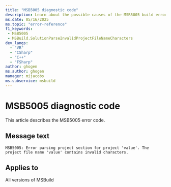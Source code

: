 ```yaml
---
title: "MSB5005 diagnostic code"
description: Learn about the possible causes of the MSB5005 build error, and get troubleshooting tips.
ms.date: 05/16/2025
ms.topic: "error-reference"
f1_keywords:
 - MSB5005
 - MSBuild.SolutionParseInvalidProjectFileNameCharacters
dev_langs:
  - "VB"
  - "CSharp"
  - "C++"
  - "FSharp"
author: ghogen
ms.author: ghogen
manager: mijacobs
ms.subservice: msbuild
---
```


# MSB5005 diagnostic code

<!-- :::ErrorDefinitionDescription::: -->
<!-- :::editable-content name="introDescription"::: -->
This article describes the MSB5005 error code.
<!-- :::editable-content-end::: -->

## Message text

<!-- :::editable-content name="messageText"::: -->
`MSB5005: Error parsing project section for project 'value'. The project file name 'value' contains invalid characters.`
<!-- :::editable-content-end::: -->
<!-- MSB5005: Error parsing project section for project "{0}". The project file name "{1}" contains invalid characters. -->

<!-- :::editable-content name="postOutputDescription"::: -->
<!--
{StrBegin="MSB5005: "}UE: The solution filename is provided separately to loggers.
-->
<!-- :::editable-content-end::: -->
<!-- :::ErrorDefinitionDescription-end::: -->

## Applies to

All versions of MSBuild
